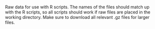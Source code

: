 Raw data for use with R scripts. The names of the files should match up with the R scripts, so all scripts should work if raw files are placed in the working directory.
Make sure to download all relevant .gz files for larger files.
